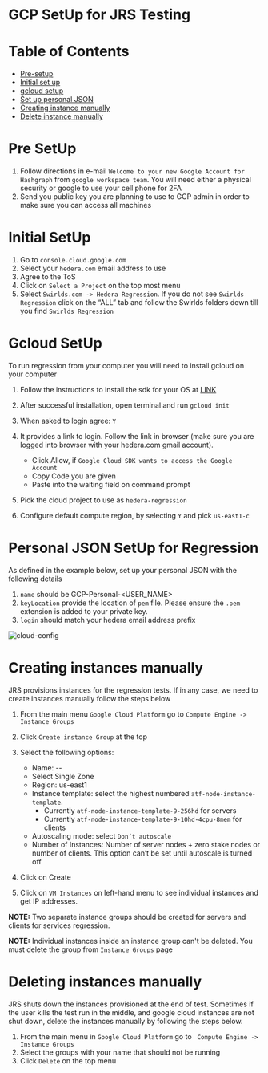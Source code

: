 # GCP SetUp for JRS Testing
# **Table of Contents**

- [Pre-setup](#pre-setup)
- [Initial set up](#initial-setup)
- [gcloud setup](#gcloud-setup)
- [Set up personal JSON](#json-setup)
- [Creating instance manually](#manual-creation)
- [Delete instance manually](#delete-manually)

<a name="pre-setup"></a>

# **Pre SetUp**
1. Follow directions in e-mail `Welcome to your new Google Account for Hashgraph` from `google workspace team`. You will need either a physical security or google to use your cell phone for 2FA
2. Send you public key you are planning to use to GCP admin in order to make sure you can access all machines

<a name="initial-setup"></a>

# **Initial SetUp**
1. Go to `console.cloud.google.com`
2. Select your `hedera.com` email address to use
3. Agree to the ToS
4. Click on `Select a Project` on the top most menu
5. Select `Swirlds.com -> Hedera Regression`. If you do not see `Swirlds Regression` click on the “ALL” tab and follow the Swirlds folders down till you find `Swirlds Regression`

<a name="gcloud-setup"></a>

# **Gcloud SetUp**
To run regression from your computer you will need to install gcloud on your computer

1. Follow the instructions to install the sdk for your OS at [LINK](https://cloud.google.com/sdk/docs/install) 
2. After successful installation, open terminal and  run `gcloud init`
3. When asked to login agree: `Y` 
4. It provides a link to login. Follow the link in browser (make sure you are logged into browser with your hedera.com gmail account).
    - Click Allow, if `Google Cloud SDK wants to access the Google Account` 
    - Copy Code you are given
    - Paste into the waiting field on command prompt
    
5. Pick the cloud project to use as `hedera-regression`
6. Configure default compute region, by selecting `Y` and pick `us-east1-c`


<a name="json-setup"></a>

# **Personal JSON SetUp for Regression**
As defined in the example below, set up your personal JSON with the following details
1. `name` should be GCP-Personal-<USER_NAME>
2. `keyLocation` provide the location of `pem` file. Please ensure the `.pem` extension is added to your private key.
3. `login` should match your hedera email address prefix

![cloud-config](/Users/neeharikasompalli/Documents/cloud-config.png)


<a name="manual-creation"></a>

# **Creating instances manually**

JRS provisions instances for the regression tests. If in any case, we need to create instances manually follow the steps below
1. From the main menu `Google Cloud Platform` go to `Compute Engine -> Instance Groups`
2. Click `Create instance Group` at the top
3. Select the following options:
    - Name: <username>-<branchname>-<year><month><day><militarytime>
    - Select Single Zone   
    - Region: us-east1
    - Instance template:  select the highest numbered `atf-node-instance-template`. 
        - Currently `atf-node-instance-template-9-256hd` for servers
        - Currently `atf-node-instance-template-9-10hd-4cpu-8mem` for clients
    - Autoscaling mode: select `Don’t autoscale`
    - Number of Instances: Number of server nodes + zero stake nodes or number of clients. This option can’t be set until autoscale is turned off
    
4. Click on Create
5. Click on `VM Instances` on left-hand menu to see individual instances and get IP addresses.
   
**NOTE:** Two separate instance groups should be created for servers and clients for services regression.

**NOTE:** Individual instances inside an instance group can't be deleted. You must delete the group from `Instance Groups` page
<a name="delete-manually"></a>

# **Deleting instances manually**

JRS shuts down the instances provisioned at the end of test. Sometimes if the user kills the test run in the middle, and google cloud instances are not shut down, delete the instances manually by following the steps below.

1. From the main menu in `Google Cloud Platform` go to ` Compute Engine -> Instance Groups` 
2. Select the groups with your name that should not be running
3. Click `Delete` on the top menu